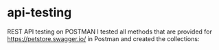 # api-testing
REST API testing on POSTMAN 
I tested all methods that are provided for https://petstore.swagger.io/ in Postman and created the collections:

